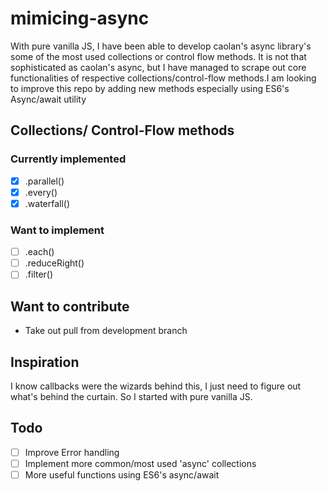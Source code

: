 # mimicing-async
With pure vanilla JS, I have been able to develop caolan's async library's some of the most used collections or control flow methods. It is not that sophisticated as caolan's async, but I have managed to scrape out core functionalities of respective collections/control-flow methods.I am looking to improve this repo by adding new methods especially using ES6's Async/await utility

## Collections/ Control-Flow methods 
### Currently implemented
- [X] .parallel()
- [X] .every()
- [X] .waterfall()
### Want to implement
- [ ] .each()
- [ ] .reduceRight()
- [ ] .filter()

## Want to contribute
- Take out pull from development branch

## Inspiration
I know callbacks were the wizards behind this, I just need to figure out what's behind the curtain. So I started with pure vanilla JS.

## Todo
- [ ] Improve Error handling
- [ ] Implement more common/most used 'async' collections
- [ ] More useful functions using ES6's async/await
